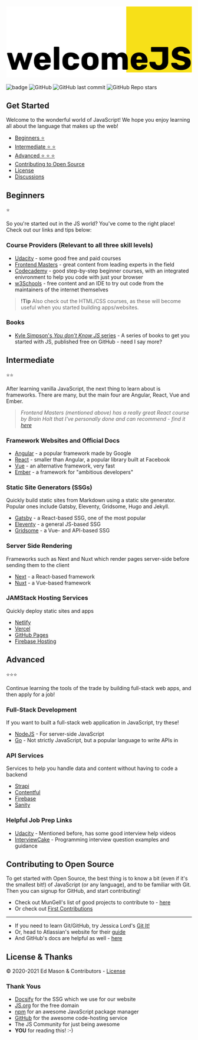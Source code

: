 ![logo](logo.png)

![badge](https://img.shields.io/badge/welcome-js-F7E018?style=flat-square)
![GitHub](https://img.shields.io/github/license/edapm/welcomejs?color=F7E018&style=flat-square)
![GitHub last commit](https://img.shields.io/github/last-commit/edapm/welcomejs?color=F7E018&label=updated&style=flat-square)
![GitHub Repo stars](https://img.shields.io/github/stars/edapm/welcomejs?color=F7E018&style=flat-square)

## Get Started

Welcome to the wonderful world of JavaScript! We hope you enjoy learning all about the language that makes up the web!

- [Beginners ⭐](#beginners)
- [Intermediate ⭐ ⭐](#intermediate)
- [Advanced ⭐ ⭐ ⭐](#advanced)
- [Contributing to Open Source](#contributing-to-open-source)
- [License](#license)
- [Discussions](https://github.com/edapm/welcomejs/discussions)

## Beginners
⭐

So you're started out in the JS world? You've come to the right place! Check out our links and tips below:

### Course Providers (Relevant to all three skill levels)

- [Udacity](https://udacity.com) - some good free and paid courses
- [Frontend Masters](https://frontendmasters.com) - great content from leading experts in the field
- [Codecademy](https://codecademy.com) - good step-by-step beginner courses, with an integrated enivronment to help you code with just your browser
- [w3Schools](https://w3schools.com) - free content and an IDE to try out code from the maintainers of the internet themselves

> **!Tip** Also check out the HTML/CSS courses, as these will become useful when you started building apps/websites.

### Books

- [Kyle Simpson's *You don't Know JS* series](https://github.com/getify/You-Dont-Know-JS) - A series of books to get you started with JS, published free on GitHub - need I say more?

## Intermediate
⭐⭐

After learning vanilla JavaScript, the next thing to learn about is frameworks. There are many, but the main four are Angular, React, Vue and Ember. 

> *Frontend Masters (mentioned above) has a really great React course by Brain Holt that I've personally done and can recommend - find it [here](https://frontendmasters.com/courses/complete-react-v5)*

### Framework Websites and Official Docs

- [Angular](https://angular.io) - a popular framework made by Google
- [React](https://reactjs.org) - smaller than Angular, a popular library built at Facebook
- [Vue](https://vuejs.org) - an alternative framework, very fast
- [Ember](https://emberjs.com) - a framework for "ambitious developers"

### Static Site Generators (SSGs)

Quickly build static sites from Markdown using a static site generator. Popular ones include Gatsby, Eleventy, Gridsome, Hugo and Jekyll.

- [Gatsby](https://gatsbyjs.com) - a React-based SSG, one of the most popular
- [Eleventy](https://11ty.dev) - a general JS-based SSG
- [Gridsome](https://gridsome.org) - a Vue- and API-based SSG

### Server Side Rendering

Frameworks such as Next and Nuxt which render pages server-side before sending them to the client

- [Next](https://nextjs.org) - a React-based framework
- [Nuxt](https://nuxtjs.org) - a Vue-based framework

### JAMStack Hosting Services

Quickly deploy static sites and apps

- [Netlify](https://netlify.com)
- [Vercel](https://vercel.com)
- [GitHub Pages](https://pages.github.com)
- [Firebase Hosting](https://firebase.google.com/products/hosting)

## Advanced
⭐⭐⭐

Continue learning the tools of the trade by building full-stack web apps, and then apply for a job!

### Full-Stack Development

If you want to built a full-stack web application in JavaScript, try these!

- [NodeJS](https://nodejs.org) - For server-side JavaScript
- [Go](https://golang.org) - Not strictly JavaScript, but a popular language to write APIs in

### API Services

Services to help you handle data and content without having to code a backend

- [Strapi](https://strapi.io)
- [Contentful](https://contentful.com)
- [Firebase](https://firebase.google.com)
- [Sanity](https://sanity.io)

### Helpful Job Prep Links

- [Udacity](https://udacity.com) - Mentioned before, has some good interview help videos
- [InterviewCake](https://www.interviewcake.com) - Programming interview question examples and guidance

## Contributing to Open Source

To get started with Open Source, the best thing is to know a bit (even if it's the smallest bit!) of JavaScript (or any language), and to be familiar with Git. Then you can signup for GitHub, and start contributing!



- Check out MunGell's list of good projects to contribute to - [here](https://github.com/MunGell/awesome-for-beginners#javascript)
- Or check out [First Contributions](https://github.com/firstcontributions/first-contributions)

---

- If you need to learn Git/GitHub, try Jessica Lord's [Git It!](https://github.com/jlord/git-it-electron)
- Or, head to Atlassian's website for their [guide](https://www.atlassian.com/git)
- And GitHub's docs are helpful as well - [here](https://docs.github.com)

## License & Thanks

&copy; 2020-2021 Ed Mason & Contributors - [License](https://github.com/edapm/welcomejs/blob/main/LICENSE)

### Thank Yous

- [Docsify](https://docsify.js.org) for the SSG which we use for our website
- [JS.org](https://js.org) for the free domain
- [npm](https://npmjs.com) for an awesome JavaScript package manager
- [GitHub](https://github.com) for the awesome code-hosting service
- The JS Community for just being awesome
- **YOU** for reading this! :-)
